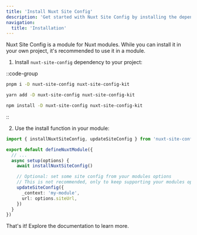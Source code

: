 ```yaml
---
title: 'Install Nuxt Site Config'
description: 'Get started with Nuxt Site Config by installing the dependency to your project.'
navigation:
  title: 'Installation'
---
```


Nuxt Site Config is a module for Nuxt modules.
While you can install it in your own project, it's recommended to use it in a module.

1. Install `nuxt-site-config` dependency to your project:

::code-group

```sh [pnpm]
pnpm i -D nuxt-site-config nuxt-site-config-kit
```

```bash [yarn]
yarn add -D nuxt-site-config nuxt-site-config-kit
```

```bash [npm]
npm install -D nuxt-site-config nuxt-site-config-kit
```

::

2. Use the install function in your module:

```ts [modules.ts]
import { installNuxtSiteConfig, updateSiteConfig } from 'nuxt-site-config-kit'

export default defineNuxtModule({
  // ...
  async setup(options) {
    await installNuxtSiteConfig()

    // Optional: set some site config from your modules options
    // This is not recommended, only to keep supporting your modules options
    updateSiteConfig({
      _context: 'my-module',
      url: options.siteUrl,
    })
  }
})
```

That's it! Explore the documentation to learn more.

